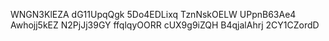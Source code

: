 WNGN3KlEZA
dG11UpqQgk
5Do4EDLixq
TznNskOELW
UPpnB63Ae4
Awhojj5kEZ
N2PjJj39GY
ffqlqyOORR
cUX9g9iZQH
B4qjalAhrj
2CY1CZordD
